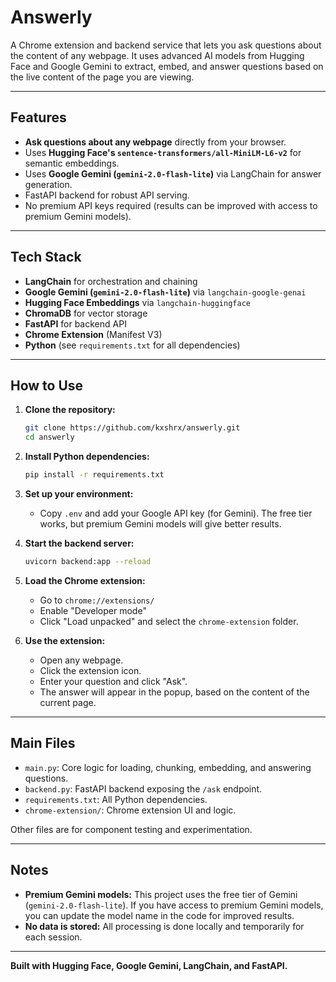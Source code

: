 # Answerly

A Chrome extension and backend service that lets you ask questions about the content of any webpage. It uses advanced AI models from Hugging Face and Google Gemini to extract, embed, and answer questions based on the live content of the page you are viewing.

---

## Features

- **Ask questions about any webpage** directly from your browser.
- Uses **Hugging Face's `sentence-transformers/all-MiniLM-L6-v2`** for semantic embeddings.
- Uses **Google Gemini (`gemini-2.0-flash-lite`)** via LangChain for answer generation.
- FastAPI backend for robust API serving.
- No premium API keys required (results can be improved with access to premium Gemini models).

---

## Tech Stack

- **LangChain** for orchestration and chaining
- **Google Gemini (`gemini-2.0-flash-lite`)** via `langchain-google-genai`
- **Hugging Face Embeddings** via `langchain-huggingface`
- **ChromaDB** for vector storage
- **FastAPI** for backend API
- **Chrome Extension** (Manifest V3)
- **Python** (see `requirements.txt` for all dependencies)

---

## How to Use

1. **Clone the repository:**
   ```sh
   git clone https://github.com/kxshrx/answerly.git
   cd answerly
   ```

2. **Install Python dependencies:**
   ```sh
   pip install -r requirements.txt
   ```

3. **Set up your environment:**
   - Copy `.env` and add your Google API key (for Gemini). The free tier works, but premium Gemini models will give better results.

4. **Start the backend server:**
   ```sh
   uvicorn backend:app --reload
   ```

5. **Load the Chrome extension:**
   - Go to `chrome://extensions/`
   - Enable "Developer mode"
   - Click "Load unpacked" and select the `chrome-extension` folder.

6. **Use the extension:**
   - Open any webpage.
   - Click the extension icon.
   - Enter your question and click "Ask".
   - The answer will appear in the popup, based on the content of the current page.

---

## Main Files

- `main.py`: Core logic for loading, chunking, embedding, and answering questions.
- `backend.py`: FastAPI backend exposing the `/ask` endpoint.
- `requirements.txt`: All Python dependencies.
- `chrome-extension/`: Chrome extension UI and logic.

Other files are for component testing and experimentation.

---

## Notes

- **Premium Gemini models:** This project uses the free tier of Gemini (`gemini-2.0-flash-lite`). If you have access to premium Gemini models, you can update the model name in the code for improved results.
- **No data is stored:** All processing is done locally and temporarily for each session.

---

**Built with Hugging Face, Google Gemini, LangChain, and FastAPI.**